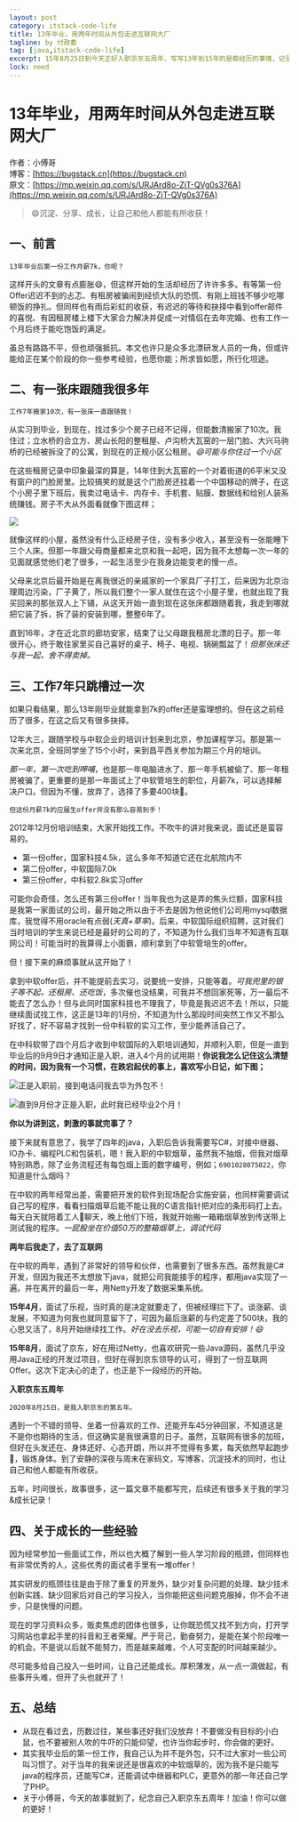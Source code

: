 ```yaml
---
layout: post
category: itstack-code-life
title: 13年毕业，用两年时间从外包走进互联网大厂
tagline: by 付政委
tag: [java,itstack-code-life]
excerpt: 15年8月25日到今天正好入职京东五周年，写写13年到15年的是都经历的事情，记录📝一下时光与岁月，征程与喜悦。故事，是从一张跟随了我6年的床开始。
lock: need
---
```


# 13年毕业，用两年时间从外包走进互联网大厂

作者：小傅哥
<br/>博客：[https://bugstack.cn](https://bugstack.cn)
<br/>原文：[https://mp.weixin.qq.com/s/URJArd8o-ZjT-QVg0s376A](https://mp.weixin.qq.com/s/URJArd8o-ZjT-QVg0s376A)

>😄沉淀、分享、成长，让自己和他人都能有所收获！

## 一、前言

`13年毕业后第一份工作月薪7k，你呢？`

这样开头的文章有点膨胀😄，但这样开始的生活却经历了许许多多。有等第一份Offer迟迟不到的忐忑、有租房被骗闹到经侦大队的恐慌、有刚上班钱不够少吃哪顿饭的挣扎。但同样也有雨后彩虹的收获，有迟迟的等待和抉择中看到offer邮件的喜悦、有因租房楼上楼下大家合力解决并促成一对情侣在去年完婚、也有工作一个月后终于能吃饱饭的满足。

虽总有路路不平，但也顽强抵抗。本文也许只是众多北漂研发人员的一角，但或许能给正在某个阶段的你一些参考经验，也愿你能；所求皆如愿，所行化坦途。

## 二、有一张床跟随我很多年

`工作7年搬家10次，有一张床一直跟随我！`

从实习到毕业，到现在，找过多少个房子已经不记得，但能数清搬家了10次。我住过；立水桥的合立方、房山长阳的整租屋、卢沟桥大瓦窑的一层门脸、大兴马驹桥的已经被拆没了的公寓，到现在的正规小区公租房。*😄可能与你住过一个小区*

在这些租房记录中印象最深的算是，14年住到大瓦窑的一个对着街道的6平米又没有窗户的门脸房里。比较搞笑的就是这个门脸房还挂着一个中国移动的牌子，在这个小房子里下班后，我卖过电话卡、内存卡、手机套、贴膜、数据线和给别人装系统赚钱。房子不大从外面看就像下图这样；

![](res\2020-08-25-13年毕业，用两年时间从外包走进互联网大厂.md\8546b7e2-5883-43c0-ad0d-892739a81f51.jpg)

就像这样的小屋，虽然没有什么正经房子住，没有多少收入，甚至没有一张能睡下三个人床。但那一年跟父母商量都来北京和我一起吧，因为我不太想每一次一年的见面就感觉他们老了很多，一起生活至少在我身边能变老的慢一点。

父母来北京后最开始是在离我很近的亲戚家的一个家具厂子打工，后来因为北京治理周边污染，厂子黄了，所以我们整个一家人就住在这个小屋子里，也就出现了我买回来的那张双人上下铺，从这天开始一直到现在这张床都跟随着我，我走到哪就把它装了拆，拆了装的安装到哪，整整6年了。

直到16年，才在近北京的廊坊安家，结束了让父母跟我租房北漂的日子。那一年很开心，终于敢往家里买自己喜好的桌子、椅子、电视、锅碗瓢盆了！*但那张床还与我一起，舍不得卖掉。*

## 三、工作7年只跳槽过一次

如果只看结果，那么13年刚毕业就能拿到7k的offer还是蛮理想的。但在这之前经历了很多，在这之后又有很多抉择。

12年大三，跟随学校与中软企业的培训计划来到北京，参加课程学习。那是第一次来北京，全班同学坐了15个小时，来到昌平西关参加为期三个月的培训。

*那一年，第一次吃到呷哺*，也是那一年电脑进水了、那一年手机被偷了、那一年租房被骗了，更重要的是那一年面试上了中软管培生的职位，月薪7k，可以选择解决户口。但因为不懂，放弃了，选择了多要400块🤣。

`但这份月薪7k的应届生offer并没有那么容易到手！`

2012年12月份培训结束，大家开始找工作。不吹牛的讲对我来说，面试还是蛮容易的。
- 第一份offer，国家科技4.5k，这么多年不知道它还在北航院内不
- 第二份offer，中软国际7.0k
- 第三份offer，中科软2.8k实习offer

可能你会奇怪，怎么还有第三份offer！当年我也为这是弄的焦头烂额，国家科技是我第一家面试的公司，最开始之所以由于不去是因为他说他们公司用mysql数据库，我觉得不用oracle有点弱(*天真+草率*)。后来，中软国际组织招聘，这对我们当时培训的学生来说已经是最好的公司的了，不知道为什么我们当年不知道有互联网公司！可能当时的我算得上小面霸，顺利拿到了中软管培生的offer。

但！接下来的麻烦事就从这开始了！

拿到中软offer后，并不能提前去实习，说要统一安排，只能等着。*可我兜里的银子等不起，还租房、还吃饭*，多次催也没结果，可我并不想回家死等，万一最后不能去了怎么办！但与此同时国家科技也不理我了，毕竟是我迟迟不去！所以，只能继续面试找工作，这正是13年的1月份，不知道为什么那段时间突然工作又不那么好找了，好不容易才找到一份中科软的实习工作，至少能养活自己了。

在中科软带了四个月后才收到中软国际的入职培训通知，并顺利入职，但是一直到毕业后的9月9日才通知正是入职，进入4个月的试用期！**你说我怎么记住这么清楚的时间，因为我有一个习惯，在跌宕起伏的事上，喜欢写小日记，如下图；**

![正是入职前，接到电话问我去华为外包不！](res\2020-08-25-13年毕业，用两年时间从外包走进互联网大厂.md\a6b69630-ec59-4d61-bfe6-58e728700d19.jpg)

![直到9月份才正是入职，此时我已经毕业2个月！](res\2020-08-25-13年毕业，用两年时间从外包走进互联网大厂.md\bda70616-7b76-43b7-925d-e54b7260621b.jpg)

**你以为讲到这，刺激的事就完事了？**

接下来就有意思了，我学了四年的java，入职后告诉我需要写C#，对接中继器、IO办卡、编程PLC和包装机，嗯！我入职的中软烟草，虽然我不抽烟，但我对烟草特别熟悉，除了业务流程还有每包烟上面的数字编号，例如；`6901028075022`，你知道是什么烟吗？

在中软的两年经常出差，需要把开发的软件到现场配合实施安装，也同样需要调试自己写的程序，看看扫描烟草后能不能让我的C语言指针把对应的条形码打上去。每天白天就陪着工人👷聊天，晚上他们下班，我就开始搬一箱箱烟草放到传送带上测试我的程序。*一屁股坐在价值50万的整箱烟草上，调试代码*

**两年后我走了，去了互联网**

在中软的两年，遇到了非常好的领导和伙伴，也需要到了很多东西。虽然我是C#开发，但因为我还不太想放下java，就把公司我能接手的程序，都用java实现了一遍。并在离开的最后一年，用Netty开发了数据采集系统。

**15年4月**，面试了乐视，当时真的是决定就要走了，但被经理拦下了。谈涨薪、谈发展，不知道为何我也就同意留下了，可因为最后涨薪的与约定差了500块，我的心思又活了，8月开始继续找工作。*好在没去乐视，可能一切自有安排！😄*

**15年8月**，面试了京东，好在用过Netty，也喜欢研究一些Java源码，虽然几乎没用Java正经的开发过项目，但好在得到京东领导的认可，得到了一份互联网Offer。这次下定决心的走了，也正是下一段经历的开始。

**入职京东五周年**

`2020年8月25日，是我入职京东的第五年。`

遇到一个不错的领导、坐着一份喜欢的工作、还能开车45分钟回家，不知道这是不是你也期待的生活，但这确实是我很满意的日子。虽然，互联网有很多的加班，但好在头发还在、身体还好、心态开朗，所以并不觉得有多累，每天依然早起跑步🏃，锻炼身体。到了安静的深夜与周末在家码文，写博客，沉淀技术的同时，也让自己和他人都能有所收获。

五年，时间很长，故事很多，这一篇文章不能都写完，后续还有很多关于我的学习&成长记录！

## 四、关于成长的一些经验

因为经常参加一些面试工作，所以也大概了解到一些人学习阶段的瓶颈，但同样也有非常优秀的人，这些优秀的面试者手里有一堆offer！

其实研发的瓶颈往往是由于除了重复的开发外，缺少对复杂问题的处理、缺少技术创新实践、缺少回家后对自己的学习投入，当你能把这些问题克服掉，你不会不进步，只是快慢的问题。

现在的学习资料众多，贩卖焦虑的团体也很多，让你既恐慌又找不到方向，打开学习网站也拿起手里的抖音和王者荣耀。严于苛己，勤奋努力，是能在某个阶段唯一的机会。不是说以后就不能努力，而是越来越难，个人可支配的时间越来越少。

尽可能多给自己投入一些时间，让自己还能成长。厚积薄发，从一点一滴做起，有些事开头难，但开了头也就开了！

## 五、总结

- 从现在看过去，历数过往，某些事还好我们没放弃！不要做没有目标的小白鼠，也不要被别人吹的牛吓的只能仰望，也许当你起步时，你会做的更好。
- 其实我毕业后的第一份工作，我自己认为并不是外包，只不过大家对一些公司叫习惯了。对于当年的我来说还是很喜欢的中软烟草的，因为我不是只能写java的程序员，还能写C#，还能调试中继器和PLC，更意外的那一年还自己学了PHP。
- 关于小傅哥，今天的故事就到了，纪念自己入职京东五周年！加油！你可以做的更好！

